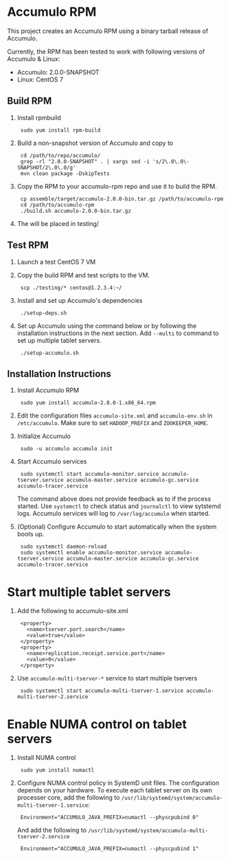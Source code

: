 # Accumulo RPM

This project creates an Accumulo RPM using a binary tarball release of Accumulo.

Currently, the RPM has been tested to work with following versions of Accumulo & Linux:

* Accumulo: 2.0.0-SNAPSHOT
* Linux: CentOS 7

## Build RPM

1. Install rpmbuild

        sudo yum install rpm-build

2. Build a non-snapshot version of Accumulo and copy to 

        cd /path/to/repo/accumulo/
        grep -rl "2.0.0-SNAPSHOT" . | xargs sed -i 's/2\.0\.0\-SNAPSHOT/2\.0\.0/g'
        mvn clean package -DskipTests

3. Copy the RPM to your accumulo-rpm repo and use it to build the RPM.
	
        cp assemble/target/accumulo-2.0.0-bin.tar.gz /path/to/accumulo-rpm
        cd /path/to/accumulo-rpm
        ./build.sh accumulo-2.0.0-bin.tar.gz

4. The will be placed in testing/

## Test RPM

1. Launch a test CentOS 7 VM

2. Copy the build RPM and test scripts to the VM.

        scp ./testing/* centos@1.2.3.4:~/

3. Install and set up Accumulo's dependencies

        ./setup-deps.sh

4. Set up Accumulo using the command below or by following the installation instructions
   in the next section. Add `--multi` to command to set up multiple tablet servers.

        ./setup-accumulo.sh

## Installation Instructions 

1. Install Accumulo RPM

        sudo yum install accumulo-2.0.0-1.x86_64.rpm

2. Edit the configuration files `accumulo-site.xml` and `accumulo-env.sh` in `/etc/accumulo`.
   Make sure to set `HADOOP_PREFIX` and `ZOOKEEPER_HOME`.

3. Initialize Accumulo

        sudo -u accumulo accumulo init

4. Start Accumulo services

        sudo systemctl start accumulo-monitor.service accumulo-tserver.service accumulo-master.service accumulo-gc.service accumulo-tracer.service

   The command above does not provide feedback as to if the process started. Use `systemctl`
   to check status and `journalctl` to view sytstemd logs. Accumulo services will log to
   `/var/log/accumulo` when started.

5. (Optional) Configure Accumulo to start automatically when the system boots up.

        sudo systemctl daemon-reload
        sudo systemctl enable accumulo-monitor.service accumulo-tserver.service accumulo-master.service accumulo-gc.service accumulo-tracer.service

# Start multiple tablet servers

1. Add the following to accumulo-site.xml

        <property>
          <name>tserver.port.search</name>
          <value>true</value>
        </property>
        <property>
          <name>replication.receipt.service.port</name>
          <value>0</value>
        </property>

2. Use `accumulo-multi-tserver-*` service to start multiple tservers

        sudo systemctl start accumulo-multi-tserver-1.service accumulo-multi-tserver-2.service

# Enable NUMA control on tablet servers

1. Install NUMA control

        sudo yum install numactl

2. Configure NUMA control policy in SystemD unit files. The configuration depends on your
   hardware. To execute each tablet server on its own processer core, add the following to 
   `/usr/lib/systemd/system/accumulo-multi-tserver-1.service`:

        Environment="ACCUMULO_JAVA_PREFIX=numactl --physcpubind 0"

   And add the following to `/usr/lib/systemd/system/accumulo-multi-tserver-2.service`

        Environment="ACCUMULO_JAVA_PREFIX=numactl --physcpubind 1"

